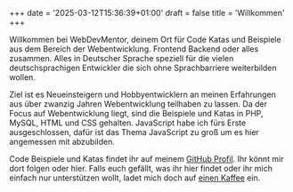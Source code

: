 +++
date = '2025-03-12T15:36:39+01:00'
draft = false
title = 'Willkommen'
+++

Willkommen bei WebDevMentor, deinem Ort für Code Katas und Beispiele aus dem Bereich der Webentwicklung. Frontend Backend oder alles zusammen. Alles in Deutscher Sprache speziell für die vielen deutschsprachigen Entwickler die sich ohne Sprachbarriere weiterbilden wollen.

Ziel ist es Neueinsteigern und Hobbyentwicklern an meinen Erfahrungen aus über zwanzig Jahren Webentwicklung teilhaben zu lassen. Da der Focus auf Webentwicklung liegt, sind die Beispiele und Katas in PHP, MySQL, HTML und CSS gehalten. JavaScript habe ich fürs Erste ausgeschlossen, dafür ist das Thema JavaScript zu groß um es hier angemessen mit abzubilden.

Code Beispiele und Katas findet ihr auf meinem [GitHub Profil](https://github.com/webdevmentor). Ihr könnt mir dort folgen oder hier. Falls euch gefällt, was ihr hier findet oder ihr mich einfach nur unterstützen wollt, ladet mich doch auf [einen Kaffee](https://buymeacoffee.com/teachmephp) ein.
